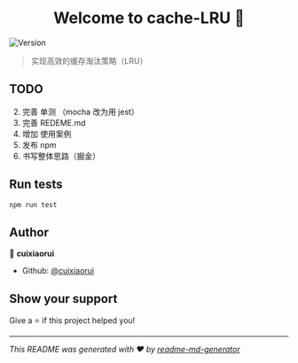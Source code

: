 <h1 align="center">Welcome to cache-LRU 👋</h1>
<p>
  <img alt="Version" src="https://img.shields.io/badge/version-1.0.0-blue.svg?cacheSeconds=2592000" />
</p>

> 实现高效的缓存淘汰策略（LRU）

## TODO

2.  完善 单测 （mocha 改为用 jest）
3.  完善 REDEME.md
4.  增加 使用案例
5.  发布 npm
6.  书写整体思路（掘金）

<!-- ## Install

```sh
npm install
``` -->

## Run tests

```sh
npm run test
```

## Author

👤 **cuixiaorui**

- Github: [@cuixiaorui](https://github.com/cuixiaorui)

## Show your support

Give a ⭐️ if this project helped you!

---

_This README was generated with ❤️ by [readme-md-generator](https://github.com/kefranabg/readme-md-generator)_
